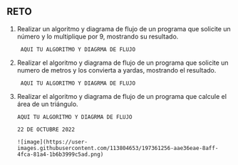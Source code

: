 ## RETO
1. Realizar un algoritmo y diagrama de flujo de un programa que solicite un número y lo multiplique por 9, mostrando su resultado.

        AQUI TU ALGORITMO Y DIAGRMA DE FLUJO
   
    

2. Realizar el algoritmo y diagrama de flujo de un programa que solicite un numero de metros y los convierta a yardas, mostrando el resultado.
      
        AQUI TU ALGORITMO Y DIAGRMA DE FLUJO


3. Realizar el algoritmo y diagrama de flujo de un programa que calcule el área de un triángulo.

       AQUI TU ALGORITMO Y DIAGRMA DE FLUJO
       
       22 DE OCTUBRE 2022
       
       ![image](https://user-images.githubusercontent.com/113804653/197361256-aae36eae-8aff-4fca-81a4-1b6b3999c5ad.png)

